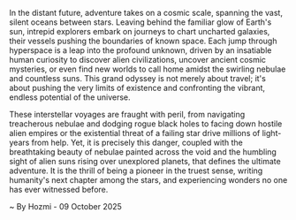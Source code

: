 
In the distant future, adventure takes on a cosmic scale, spanning the vast, silent oceans between stars. Leaving behind the familiar glow of Earth's sun, intrepid explorers embark on journeys to chart uncharted galaxies, their vessels pushing the boundaries of known space. Each jump through hyperspace is a leap into the profound unknown, driven by an insatiable human curiosity to discover alien civilizations, uncover ancient cosmic mysteries, or even find new worlds to call home amidst the swirling nebulae and countless suns. This grand odyssey is not merely about travel; it's about pushing the very limits of existence and confronting the vibrant, endless potential of the universe.

These interstellar voyages are fraught with peril, from navigating treacherous nebulae and dodging rogue black holes to facing down hostile alien empires or the existential threat of a failing star drive millions of light-years from help. Yet, it is precisely this danger, coupled with the breathtaking beauty of nebulae painted across the void and the humbling sight of alien suns rising over unexplored planets, that defines the ultimate adventure. It is the thrill of being a pioneer in the truest sense, writing humanity's next chapter among the stars, and experiencing wonders no one has ever witnessed before.

~ By Hozmi - 09 October 2025
